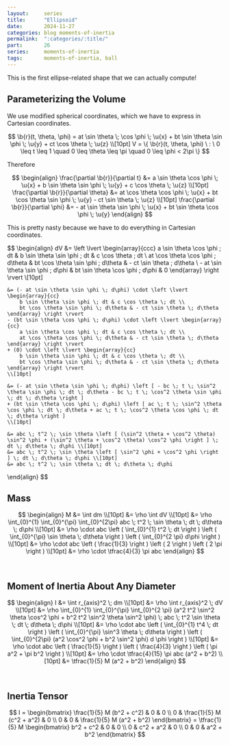 ```yaml
---
layout:     series
title:      "Ellipsoid"
date:       2024-11-27
categories: blog moments-of-inertia
permalink:  ":categories/:title/"
part:       26
series:     moments-of-inertia
tags:       moments-of-inertia, ball
---
```


<!-- $a = b > c$: oblate spheroid

$a = b < c$: prolate spheroid

$a > b > c$: scalene spheroid

<br> -->

This is the first ellipse-related shape that we can actually compute!

## Parameterizing the Volume

We use modified spherical coordinates, which we have to express in Cartesian coordinates.

$$
\b{r}(t, \theta, \phi) = at \sin \theta \; \cos \phi \; \u{x} + bt \sin \theta \sin \phi \; \u{y} + ct \cos \theta \; \u{z} \\[10pt]
V = \{ \b{r}(t, \theta, \phi) \ : \ 0 \leq t \leq 1 \quad 0 \leq \theta \leq \pi \quad 0 \leq \phi < 2\pi \}
$$

Therefore

$$
\begin{align}
    \frac{\partial \b{r}}{\partial t} &= a \sin \theta \cos \phi \; \u{x} + b \sin \theta \sin \phi \; \u{y} + c \cos \theta \; \u{z}
    \\[10pt]
    \frac{\partial \b{r}}{\partial \theta} &= at \cos \theta \cos \phi \; \u{x} + bt \cos \theta \sin \phi \; \u{y} - ct \sin \theta \; \u{z}
    \\[10pt]
    \frac{\partial \b{r}}{\partial \phi} &= - at \sin \theta \sin \phi \; \u{x} + bt \sin \theta \cos \phi \; \u{y}
\end{align}
$$

This is pretty nasty because we have to do everything in Cartesian coordinates.

$$
\begin{align}
    dV &= \left \lvert \begin{array}{ccc}
        a \sin \theta \cos \phi \; dt & b \sin \theta \sin \phi \; dt & c \cos \theta \; dt \\
        at \cos \theta \cos \phi \; d\theta & bt \cos \theta \sin \phi \; d\theta & - ct \sin \theta \; d\theta \\
        - at \sin \theta \sin \phi \; d\phi & bt \sin \theta \cos \phi \; d\phi & 0
    \end{array} \right \rvert 
    \\[10pt]

    &= (- at \sin \theta \sin \phi \; d\phi) \cdot \left \lvert \begin{array}{cc}
        b \sin \theta \sin \phi \; dt & c \cos \theta \; dt \\
        bt \cos \theta \sin \phi \; d\theta & - ct \sin \theta \; d\theta
    \end{array} \right \rvert
    - (bt \sin \theta \cos \phi \; d\phi) \cdot \left \lvert \begin{array}{cc}
        a \sin \theta \cos \phi \; dt & c \cos \theta \; dt \\
        at \cos \theta \cos \phi \; d\theta & - ct \sin \theta \; d\theta
    \end{array} \right \rvert
    + (0) \cdot \left \lvert \begin{array}{cc}
        b \sin \theta \sin \phi \; dt & c \cos \theta \; dt \\
        bt \cos \theta \sin \phi \; d\theta & - ct \sin \theta \; d\theta
    \end{array} \right \rvert
    \\[10pt]

    &= (- at \sin \theta \sin \phi \; d\phi) \left [ - bc \; t \; \sin^2 \theta \sin \phi \; dt \; d\theta - bc \; t \; \cos^2 \theta \sin \phi \; dt \; d\theta \right ]
    + (bt \sin \theta \cos \phi \; d\phi) \left [ ac \; t \; \sin^2 \theta \cos \phi \; dt \; d\theta + ac \; t \; \cos^2 \theta \cos \phi \; dt \; d\theta \right ]
    \\[10pt]

    &= abc \; t^2 \; \sin \theta \left [ (\sin^2 \theta + \cos^2 \theta) \sin^2 \phi + (\sin^2 \theta + \cos^2 \theta) \cos^2 \phi \right ] \; dt \; d\theta \; d\phi \\[10pt]
    &= abc \; t^2 \; \sin \theta \left [ \sin^2 \phi + \cos^2 \phi \right ] \; dt \; d\theta \; d\phi \\[10pt]
    &= abc \; t^2 \; \sin \theta \; dt \; d\theta \; d\phi
\end{align}
$$

## Mass

$$
\begin{align}
    M &= \int dm \\[10pt]
    &= \rho \int dV \\[10pt]
    &= \rho \int_{0}^{1} \int_{0}^{\pi} \int_{0}^{2\pi} abc \; t^2 \; \sin \theta \; dt \; d\theta \; d\phi \\[10pt]
    &= \rho \cdot abc \left ( \int_{0}^{1} t^2 \; dt \right ) \left ( \int_{0}^{\pi} \sin \theta \; d\theta \right ) \left ( \int_{0}^{2 \pi} d\phi \right ) \\[10pt]
    &= \rho \cdot abc \left ( \frac{1}{3} \right ) \left ( 2 \right ) \left ( 2 \pi \right ) \\[10pt]
    &= \rho \cdot \tfrac{4}{3} \pi abc
\end{align}
$$

<br>

## Moment of Inertia About Any Diameter

$$
\begin{align}
    I &= \int r_{axis}^2 \; dm \\[10pt]
    &= \rho \int r_{axis}^2 \; dV \\[10pt]
    &= \rho \int_{0}^{1} \int_{0}^{\pi} \int_{0}^{2 \pi} (a^2 t^2 \sin^2 \theta \cos^2 \phi + b^2 t^2 \sin^2 \theta \sin^2 \phi) \; abc \; t^2 \sin \theta \; dt \; d\theta \; d\phi \\[10pt]
    &= \rho \cdot abc \left ( \int_{0}^{1} t^4 \; dt \right ) \left ( \int_{0}^{\pi} \sin^3 \theta \; d\theta \right ) \left ( \int_{0}^{2\pi} (a^2 \cos^2 \phi + b^2 \sin^2 \phi) d \phi \right ) \\[10pt]
    &= \rho \cdot abc \left ( \frac{1}{5} \right ) \left ( \frac{4}{3} \right ) \left ( \pi a^2 + \pi b^2 \right ) \\[10pt]
    &= \rho \cdot \tfrac{4}{15} \pi abc (a^2 + b^2) \\[10pt]
    &= \tfrac{1}{5} M (a^2 + b^2)
\end{align}
$$

<br>

## Inertia Tensor

$$
I = \begin{bmatrix}
    \frac{1}{5} M (b^2 + c^2) & 0 & 0 \\
    0  & \frac{1}{5} M (c^2 + a^2) & 0 \\
    0  & 0 & \frac{1}{5} M (a^2 + b^2)
\end{bmatrix}
= \tfrac{1}{5} M \begin{bmatrix}
    b^2 + c^2 & 0 & 0 \\
    0  & c^2 + a^2 & 0 \\
    0  & 0 & a^2 + b^2
\end{bmatrix}
$$